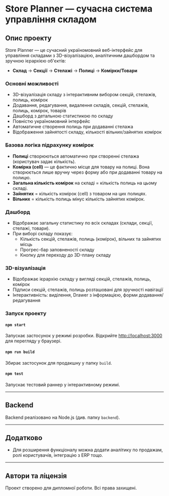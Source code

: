 # Store Planner — сучасна система управління складом

## Опис проекту

Store Planner — це сучасний україномовний веб-інтерфейс для управління складами з 3D-візуалізацією, аналітичним дашбордом та зручною ієрархією об'єктів:

- **Склад** → **Секції** → **Стелажі** → **Полиці** → **Комірки/Товари**

### Основні можливості
- 3D-візуалізація складу з інтерактивним вибором секцій, стелажів, полиць, комірок
- Додавання, редагування, видалення складів, секцій, стелажів, полиць, комірок, товарів
- Дашборд з детальною статистикою по складу
- Повністю україномовний інтерфейс
- Автоматичне створення полиць при додаванні стелажа
- Відображення зайнятості складу, кількості вільних/зайнятих комірок

### Базова логіка підрахунку комірок
- **Полиці** створюються автоматично при створенні стелажа (користувач задає кількість).
- **Комірка (cell)** — це фактично місце для товару на полиці. Вона створюється лише вручну через форму або при додаванні товару на полицю.
- **Загальна кількість комірок** на складі = кількість полиць на цьому складі.
- **Зайнятих** = кількість комірок (cell) з товаром на цих полицях.
- **Вільних** = кількість полиць мінус кількість зайнятих комірок.

### Дашборд
- Відображає загальну статистику по всіх складах (склади, секції, стелажі, товари).
- При виборі складу показує:
  - Кількість секцій, стелажів, полиць (комірок), вільних та зайнятих місць
  - Прогрес-бар заповненості складу
  - Кнопку для переходу до 3D-плану складу

### 3D-візуалізація
- Відображає ієрархію складу у вигляді секцій, стелажів, полиць, комірок
- Підписи секцій, стелажів, полиць розташовані для зручності навігації
- Інтерактивність: виділення, Drawer з інформацією, форми додавання/редагування

### Запуск проекту

#### `npm start`
Запускає застосунок у режимі розробки. Відкрийте [http://localhost:3000](http://localhost:3000) для перегляду у браузері.

#### `npm run build`
Збирає застосунок для продакшну у папку `build`.

#### `npm test`
Запускає тестовий раннер у інтерактивному режимі.

---

## Backend

Backend реалізовано на Node.js (див. папку `backend`).

---

## Додатково
- Для розширення функціоналу можна додати аналітику по продажам, ролі користувачів, інтеграцію з ERP тощо.

---

## Автори та ліцензія

Проект створено для дипломної роботи. Всі права захищені.
